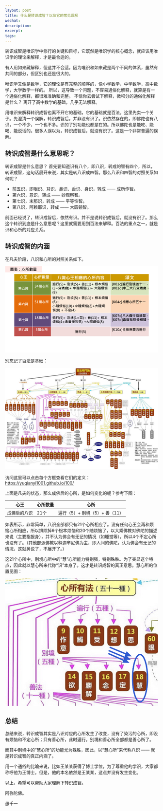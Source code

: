 ```yaml
---
layout: post
title: 什么是转识成智？以及它的常见误解
wechat: 
description: 
excerpt: 
tags:
---
```


转识成智是唯识学中修行的关键和目标，它既然是唯识学的核心概念，就应该用唯识学的理论来解释，才是最合适的。

有人用如来藏解释，但这并不合适，因为唯识和如来藏是两个不同的体系，虽然有共同的部分，但区别也还是很大的。

唯识学又像是数学，它的理论是有完整的顺序的，像小学数学，中学数学，高中数学，大学数学一样的。 所以，这导致一个问题，不容易通俗化解释，就算是有一个通俗化解释，都很难准确和完整。 不信你去尝试下解释，微积分的通俗化解释是什么？ 离开了高中数学的基础，几乎无法解释。

用唯识来解释转识成智也离不开它的基础，它的基础就是百法。这里先卖一个关子。先澄清一个误解，转识成智后，并非没有识了。识依然存在的，即佛陀也有八识，一个不少，一个也不多。识的了别功能也都是在的。所以佛陀也是能吃、能喝、能说话的。很多人误以为，转识成智后，就没有识了。这是一个非常普遍的误解。

## 转识成智是什么意思呢？ 

转识成智是什么意思？ 首先要知道识有八个，即八识，转成的智有四个，所以，转识成智，这句话展开来说，其实是转八识成四智。那么八识和四智的对照关系如何呢？

* 前五识，即眼识、耳识、鼻识、舌识、身识，转成 —— 成所作智。
* 第六识，意识，转成 —— 妙观察智。
* 第七识，末那识，转成 —— 平等性智。
* 第八识，阿赖耶识，转成 —— 大圆镜智。

前面已经说了，转识成智后，依然有识。并不是说转识成智后，就没有识了。那么这个转识到底是什么意思呢？这里就需要用到百法来解释。百法的重点之一，就是识和心所的对应关系。

## 转识成智的内涵

在凡夫阶段，八识和心所的对照关系如下。

![凡夫阶段的八识和心所对照关系](../images/2024-10-02-14-37-25.png)

别忘记了百法是基础：

![百法大图](../images/image-baifa.png)

访问这里可以点击每个方框查看它们的定义：https://yuqianyi1001.github.io/100/

上面是凡夫的状态，那么成佛后的心所，是如何变化的呢？参考下图：

| 心王 | 心所数量  | 心所 |
|--|------|------|
| 成佛后的八识 | 21个  | 遍行（5）+ 别境（5）+ 善（11） |

如表所示，非常简单，八识全部都只有21个心所相应了。没有任何心王会再和烦恼心所相应，所以排除掉6个根本烦恼和20个随烦恼了，以大乘佛教对佛陀的描述来说（主要指报身），并不认为佛会有无记的情况（如睡觉等），所以4个不定心所也没有了。（其他部派佛教以释迦牟尼佛为主，即人间的佛陀，认为佛会有无记的情况，这就另说了，不展开了。）

这21个心所中，别境心所中的“慧”心所能力特别强，特别殊胜。为了突显这个特点，因此就以慧心所来代称“识”本身了。这才是转识成智的真正意思。慧心所的位置见图：

![慧心所](../images/2024-10-26-10-43-00.png)

## 总结

总结来说，转识成智其实是八识对应的心所发生了改变，没有了染污的心所，即没有烦恼和不定心所；只有善心所，此时遍行，别境和善心所全部都是善心所了。

而其中别境中的“慧心所”的功能尤为殊胜，因此，以“慧心所”来代称八识 —— 就是转识成智的真正内涵了。

用一个通俗的比喻来说，比如王某某获得了博士学位，为了尊重他的学识，大家都称呼他为王博士。但是，他的本名依然是王某某，这点并没有发生变化。

以上，希望可以帮助大家理解下转识成智。

阿弥陀佛。

愚千一

